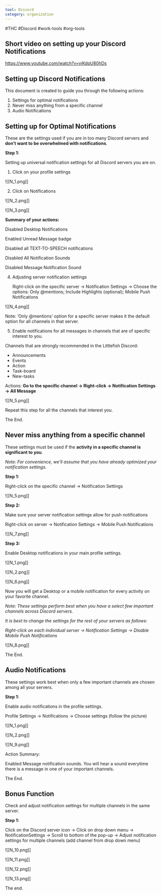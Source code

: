 ```yaml
---
tool: Discord
category: organization
---
```

#THC #Discord #work-tools #org-tools

## Short video on setting up your Discord Notifications
https://www.youtube.com/watch?v=vjKdpU80hDs

## Setting up Discord Notifications

This document is created to guide you through the following actions:

1. Settings for optimal notifications 
2. Never miss anything from a specific channel
3. Audio Notifications


## Setting up for Optimal Notifications

These are the settings used if you are in too many Discord servers and **don’t want to be overwhelmed with notifications**.

**Step 1:**

Setting up universal notification settings for all Discord servers you are on.



1. Click on your profile settings

![[N_1.png]]



2. Click on Notifications

![[N_2.png]]


![[N_3.png]]
    
**Summary of your actions:**

Disabled Desktop Notifications

Enabled Unread Message badge

Disabled all TEXT-TO-SPEECH notifications

Disabled All Notification Sounds

Disabled Message Notification Sound




4. Adjusting server notification settings

    Right-click on the specific server → Notification Settings → Choose the options: Only @mentions; Include Highlights (optional); Mobile Push Notifications

![[N_4.png]]


Note: ‘Only @mentions’ option for a specific server makes it the default option for all channels in that server.






5. Enable notifications for all messages in channels that are of specific interest to you.

Channels that are strongly recommended in the Littlefish Discord:
* Announcements
* Events
* Action
* Task-board
* New-tasks


Actions:
**Go to the specific channel → Right-click → Notification Settings → All Message**

![[N_5.png]]

Repeat this step for all the channels that interest you.

The End.





## Never miss anything from a specific channel

These settings must be used if the **activity in a specific channel is significant to you**.

_Note: For convenience, we’ll assume that you have already optimized your notification settings._

**Step 1:**

Right-click on the specific channel → Notification Settings

![[N_5.png]]




**Step 2:**

Make sure your server notification settings allow for push notifications

Right-click on server → Notification Settings → Mobile Push Notifications

![[N_7.png]]




**Step 3:**

Enable Desktop notifications in your main profile settings.

![[N_1.png]]


![[N_2.png]]


![[N_6.png]]


Now you will get a Desktop or a mobile notification for every activity on your favorite channel.

_Note: These settings perform best when you have a select few important channels across Discord servers._

_It is best to change the settings for the rest of your servers as follows:_

_Right-click on each individual server → Notification Settings → Disable Mobile Push Notifications_



![[N_8.png]]

The End.




## Audio Notifications

These settings work best when only a few important channels are chosen among all your servers.

**Step 1:**

Enable audio notifications in the profile settings.

Profile Settings → Notifications → Choose settings (follow the picture)


![[N_1.png]]


![[N_2.png]]



![[N_9.png]]

 

Action Summary:

Enabled Message notification sounds. You will hear a sound everytime there is a message in one of your important channels.

The End.

## Bonus Function

Check and adjust notification settings for multiple channels in the same server.

**Step 1:**

Click on the Discord server icon → Click on drop down menu → NotificationSettings → Scroll to bottom of the pop-up → Adjust notification settings for multiple channels (add channel from drop down menu)



![[N_10.png]]





![[N_11.png]]



![[N_12.png]]

![[N_13.png]]

The end.
